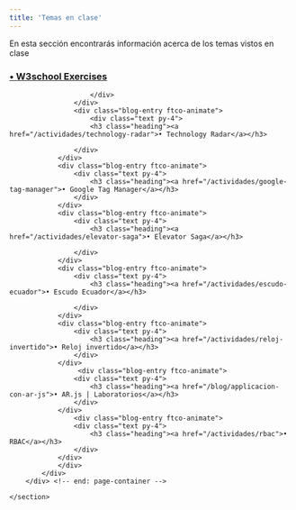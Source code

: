 ```yaml
---
title: 'Temas en clase'
---
```


En esta sección encontrarás información acerca de los temas vistos en clase 
<html lang="en">

  <head>
    <!-- Google Tag Manager -->
<script>(function(w,d,s,l,i){w[l]=w[l]||[];w[l].push({'gtm.start':
    new Date().getTime(),event:'gtm.js'});var f=d.getElementsByTagName(s)[0],
    j=d.createElement(s),dl=l!='dataLayer'?'&l='+l:'';j.async=true;j.src=
    'https://www.googletagmanager.com/gtm.js?id='+i+dl;f.parentNode.insertBefore(j,f);
    })(window,document,'script','dataLayer','GTM-TK2G9CM');</script>
    <!-- End Google Tag Manager -->
  </head>
  <body>
<!-- Google Tag Manager (noscript) -->
<noscript><iframe src="https://www.googletagmanager.com/ns.html?id=GTM-TK2G9CM"
  height="0" width="0" style="display:none;visibility:hidden"></iframe></noscript>
  <!-- End Google Tag Manager (noscript) -->
     <section>
        <div class="page-container float-right">
            <div class="row">
                <div class="col-md-6">
                    <div class="blog-entry ftco-animate">
                        <div class="text py-4">
                            <h3 class="heading"><a href="/actividades/w3school-exercises">• W3school Exercises</a></h3>

                        </div>
                    </div>
                    <div class="blog-entry ftco-animate">
                        <div class="text py-4">
                        <h3 class="heading"><a href="/actividades/technology-radar">• Technology Radar</a></h3>

                    </div>
                </div>
                <div class="blog-entry ftco-animate">
                    <div class="text py-4">
                        <h3 class="heading"><a href="/actividades/google-tag-manager">• Google Tag Manager</a></h3>
                    </div>
                </div>
                <div class="blog-entry ftco-animate">
                    <div class="text py-4">
                        <h3 class="heading"><a href="/actividades/elevator-saga">• Elevator Saga</a></h3>

                    </div>
                </div>
                <div class="blog-entry ftco-animate">
                    <div class="text py-4">
                        <h3 class="heading"><a href="/actividades/escudo-ecuador">• Escudo Ecuador</a></h3>
       
                    </div>
                </div>
                <div class="blog-entry ftco-animate">
                    <div class="text py-4">
                        <h3 class="heading"><a href="/actividades/reloj-invertido">• Reloj invertido</a></h3>
                    </div>
                </div>
                     <div class="blog-entry ftco-animate">
                    <div class="text py-4">
                        <h3 class="heading"><a href="/blog/applicacion-con-ar-js">• AR.js | Laboratorios</a></h3>
                    </div>
                </div>
                    <div class="blog-entry ftco-animate">
                    <div class="text py-4">
                        <h3 class="heading"><a href="/actividades/rbac">• RBAC</a></h3>
                    </div>
                </div>
                </div>
            </div>
        </div> <!-- end: page-container -->
          
    </section>
  </body>
</html>
